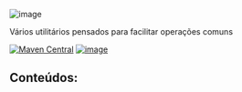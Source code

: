 ![image](https://i.imgur.com/tIUI10b.png)

Vários utilitários pensados para facilitar operações comuns

[![Maven Central](https://maven-badges.herokuapp.com/maven-central/cz.jirutka.rsql/rsql-parser/badge.svg)](https://maven-badges.herokuapp.com/maven-central/cz.jirutka.rsql/rsql-parser)
[![image](https://img.shields.io/github/license/azgraal/utilitarios)](LICENSE)

## Conteúdos:

